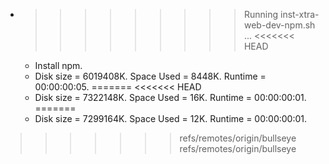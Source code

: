 * >>>>>>>>> Running inst-xtra-web-dev-npm.sh ...
<<<<<<< HEAD
  * Install npm.
  * Disk size = 6019408K. Space Used = 8448K. Runtime = 00:00:00:05.
=======
<<<<<<< HEAD
  * Disk size = 7322148K. Space Used = 16K. Runtime = 00:00:00:01.
=======
  * Disk size = 7299164K. Space Used = 12K. Runtime = 00:00:00:01.
>>>>>>> refs/remotes/origin/bullseye
>>>>>>> refs/remotes/origin/bullseye
